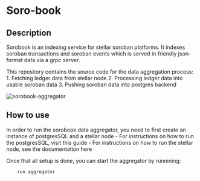 # Soro-book

## Description

Sorobook is an indexing service for stellar soroban platforms. It indexes soroban transactions and soroban events which is served in friendly json-format data via a grpc server.

This repository contains the source code for the data aggregation process:
    1. Fetching ledger data from stellar node
    2. Processing ledger data into usable soroban data
    3. Pushing soroban data into postgres backend

![sorobook-aggregator](https://hackmd.io/_uploads/Bynr9f8MC.jpg)

## How to use

In order to run the sorobook data aggregator, you need to first create an instance of postgresSQL and a stellar node
    - For instructions on how to run the postgresSQL, visit this guide
    - For instructions on how to run the stellar node, see the documentation here

Once that all setup is done, you can start the aggregator by runnining:

```
    run aggregator 
```
